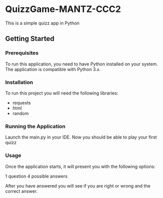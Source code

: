 # QuizzGame-MANTZ-CCC2

This is a simple quizz app in Python

## Getting Started
### Prerequisites
To run this application, you need to have Python installed on your system. The application is compatible with Python 3.x.

### Installation
To run this project you will need the following libraries:
- requests
- html
- random

### Running the Application
Launch the main.py in your IDE.
Now you should be able to play your first quizz

### Usage
Once the application starts, it will present you with the following options:

1 question
4 possible answers

After you have answered you will see if you are right or wrong and the correct answer.







